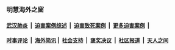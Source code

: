 
### 明慧海外之窗

####  [武汉肺炎](indexes/365.md?t=02240400) &nbsp;|&nbsp;  [迫害案例综述](indexes/328.md?t=02240400) &nbsp;|&nbsp; [迫害致死案例](indexes/277.md?t=02240400)  &nbsp;|&nbsp; [更多迫害案例](indexes/81.md?t=02240400)  &nbsp;|&nbsp; 
####  [时事评论](indexes/19.md?t=02240400) &nbsp;|&nbsp; [海外简讯](indexes/245.md?t=02240400)&nbsp;|&nbsp;  [社会支持](indexes/140.md?t=02240400) &nbsp;|&nbsp; [褒奖决议](indexes/282.md?t=02240400) &nbsp;|&nbsp; [社区报道](indexes/91.md?t=02240400)  &nbsp;|&nbsp; [天人之间](indexes/78.md?t=02240400) 

